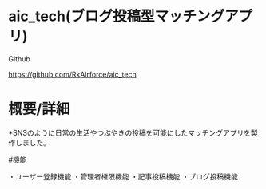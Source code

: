 # aic_tech(ブログ投稿型マッチングアプリ)

Github

https://github.com/RkAirforce/aic_tech

# 概要/詳細

*SNSのように日常の生活やつぶやきの投稿を可能にしたマッチングアプリを製作しました。

#機能

・ユーザー登録機能
・管理者権限機能
・記事投稿機能
・ブログ投稿機能
